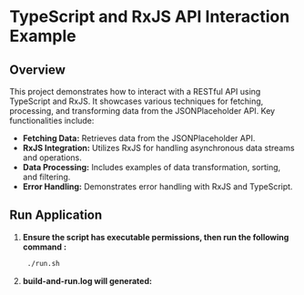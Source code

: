 # TypeScript and RxJS API Interaction Example

## Overview

This project demonstrates how to interact with a RESTful API using TypeScript and RxJS. It showcases various techniques for fetching, processing, and transforming data from the JSONPlaceholder API. Key functionalities include:

- **Fetching Data:** Retrieves data from the JSONPlaceholder API.
- **RxJS Integration:** Utilizes RxJS for handling asynchronous data streams and operations.
- **Data Processing:** Includes examples of data transformation, sorting, and filtering.
- **Error Handling:** Demonstrates error handling with RxJS and TypeScript.

## Run Application

1. **Ensure the script has executable permissions, then run the following command :**

   ```bash
    ./run.sh

2. **build-and-run.log will generated:**

